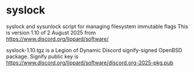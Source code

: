 # syslock
syslock and sysunlock script for managing filesystem immutable flags
This is version 1.10 of 2 August 2025 from https://www.discord.org/lippard/software/

syslock-1.10.tgz is a Legion of Dynamic Discord signify-signed OpenBSD package.
Signify public key is https://www.discord.org/lippard/software/discord.org-2025-pkg.pub
